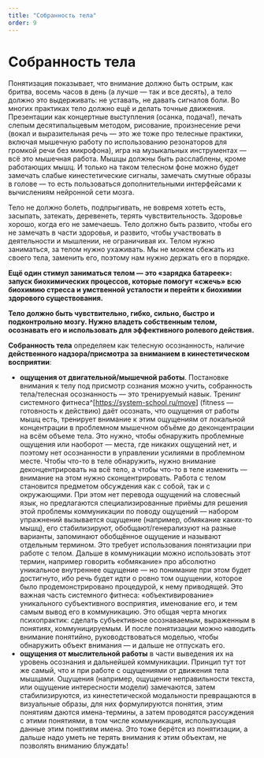 ```yaml
---
title: "Собранность тела"
order: 9
---
```


# Собранность тела

Понятизация показывает, что внимание должно быть острым, как бритва, восемь часов в день (а лучше — так и все десять), а тело должно это выдерживать: не уставать, не давать сигналов боли. Во многих практиках тело должно ещё и делать точные движения. Презентации как концертные выступления (осанка, подача!), печать слепым десятипальцевым методом, рисование, произнесение речи (вокал и выразительная речь — это же тоже про телесные практики, включая мышечную работу по использованию резонаторов для громкой речи без микрофона), игра на музыкальных инструментах — всё это мышечная работа. Мышцы должны быть расслаблены, кроме работающих мышц. И только на таком телесном фоне можно будет замечать слабые кинестетические сигналы, замечать смутные образы в голове — то есть пользоваться дополнительными интерфейсами к вычислениям нейронной сети мозга.

Тело не должно болеть, подпрыгивать, не вовремя хотеть есть, засыпать, затекать, деревенеть, терять чувствительность. Здоровье хорошо, когда его не замечаешь. Тело должно быть развито, чтобы его не замечать в части здоровья, и развито, чтобы участвовать в деятельности и мышлении, не ограничивая их. Телом нужно заниматься, за телом нужно ухаживать. Мы не можем сбежать из своего тела, заменить его, поэтому нам нужно держать его в порядке.

**Ещё один стимул заниматься телом — это «зарядка батареек»: запуск биохимических процессов, которые помогут «сжечь» всю биохимию стресса и умственной усталости и перейти к биохимии здорового существования.**

**Тело должно быть чувствительно, гибко, сильно, быстро и подконтрольно мозгу. Нужно владеть собственным телом, осознавать его и использовать для эффективного ролевого действия.**

**Собранность тела** определяем как телесную осознанность, наличие **действенного надзора/присмотра за вниманием в кинестетическом восприятии**:

* **ощущения от двигательной/мышечной работы**. Постановке внимания к телу под присмотр сознания можно учить, собранность тела/телесная осознанность — это тренируемый навык. Тренинг системного фитнеса^[<https://system-school.ru/move>] (fitness — готовность к действию) даёт осознать, что ощущения от работы мышц есть, тренирует внимание к этим ощущениям от локальной концентрации в проблемном мышечном объёме до деконцентрации на всём объеме тела. Это нужно, чтобы обнаружить проблемные ощущения или наоборот — места, где никаких ощущений нет, и поэтому нет осознанности в управлении усилиями в проблемном месте. Чтобы что-то в теле обнаружить, нужно внимание деконцентрировать на всё тело, а чтобы что-то в теле изменить — внимание на этом нужно сконцентрировать. Работа с телом становится предметом обсуждения как с собой, так и с окружающими. При этом нет перевода ощущений на словесный язык, но предлагаются специализированные приёмы для решения этой проблемы коммуникации по поводу ощущений — набором упражнений вызывается ощущение (например, обмякание каких-то мышц), его стабилизируют, обобщают/генерализуют на разные варианты, запоминают обобщённое ощущение и называют отдельным термином. Это требует использования понятизации при работе с телом. Дальше в коммуникации можно использовать этот термин, например говорить «обмякание» про абсолютно уникальное внутреннее ощущение — но понимание при этом будет достигнуто, ибо речь будет идти о ровно том ощущении, которое было продемонстрировано процедурой, к нему приводящей. Это важная часть системного фитнеса: «объективирование» уникального субъективного восприятия, именование его, и тем самым вывод его в коммуникацию. Это общая черта многих психопрактик: сделать субъективное осознаваемым, выраженным в понятиях, коммуницируемым. И после понятизации можно наводить внимание понятийно, руководствоваться моделью, чтобы обнаружить объект внимания — и дальше не отпускать его.
* **ощущения от мыслительной работы** в части выведения их на уровень осознания и дальнейшей коммуникации. Принцип тут тот же самый, что и при работе с ощущениями от движения тела мышцами. Ощущения (например, ощущение неправильности текста, или ощущение интересности модели) замечаются, затем стабилизируются, из кинестетической модальности превращаются в визуальные образы, для них формулируются понятия, этим понятиям даются имена-термины, а затем проводятся рассуждения с этими понятиями, в том числе коммуникация, использующая данные этим понятиям имена. Это тоже берётся из понятизации, а дальше надо уметь не терять внимания к этим объектам, не позволять вниманию блуждать!